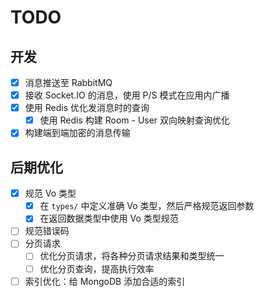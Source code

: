 # TODO

## 开发

- [x] 消息推送至 RabbitMQ
- [x] 接收 Socket.IO 的消息，使用 P/S 模式在应用内广播
- [x] 使用 Redis 优化发消息时的查询
  - [x] 使用 Redis 构建 Room - User 双向映射查询优化
- [x] 构建端到端加密的消息传输

## 后期优化

- [x] 规范 Vo 类型
  - [x] 在 `types/` 中定义准确 Vo 类型，然后严格规范返回参数
  - [x] 在返回数据类型中使用 Vo 类型规范
- [ ] 规范错误码
- [ ] 分页请求
  - [ ] 优化分页请求，将各种分页请求结果和类型统一
  - [ ] 优化分页查询，提高执行效率
- [ ] 索引优化：给 MongoDB 添加合适的索引

